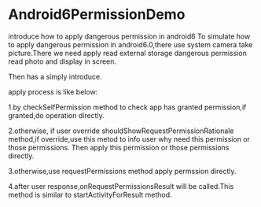 # Android6PermissionDemo
introduce how to apply dangerous permission in android6
To simulate how to apply dangerous permission in android6.0,there use system camera take picture.There we need apply read external 
storage dangerous permission read photo and display in screen.
  
  Then has a simply introduce.

  apply process is like below:
  
  1.by checkSelfPermission method to check app has granted permission,if granted,do operation directly.
  
  2.otherwise, if user override shouldShowRequestPermissionRationale method,if override,use this metod to info user why need this permission or those permissions. Then apply this permission or those permissions directly.
  
  3.otherwise,use requestPermissions method apply permssion directly.
  
  4.after user response,onRequestPermissionsResult will be called.This method is similar to startActivityForResult method.
